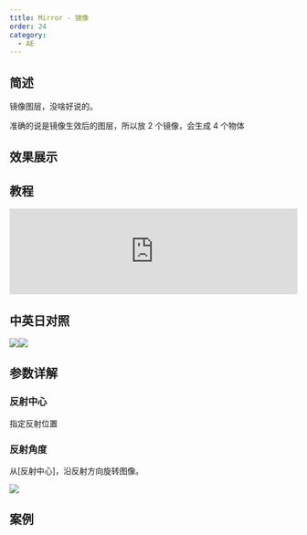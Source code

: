 ```yaml
---
title: Mirror - 镜像
order: 24
category:
  - AE
---
```


## 简述

镜像图层，没啥好说的。

准确的说是镜像生效后的图层，所以放 2 个镜像，会生成 4 个物体

## 效果展示

## 教程

<iframe src="https://player.bilibili.com/player.html?bvid=BV1e34y1X7Vj&page=50&high_quality=1" width="100%" allowfullscreen="allowfullscreen" frameborder="0"></iframe>

## 中英日对照

![](https://mir.yuelili.com/wp-content/uploads/user/AE/effects/AE-Effects-Distort-Mirror.png)![](https://mir.yuelili.com/wp-content/uploads/user/AE/effects/AE-Effects-Distort-Mirror_cn.png)

## 参数详解

### 反射中心

指定反射位置

### 反射角度

从[反射中心]，沿反射方向旋转图像。

![](https://cdn.yuelili.com/20211224172334.png)

## 案例
